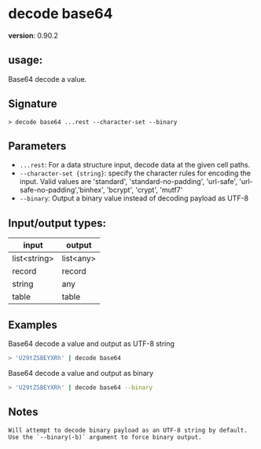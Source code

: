 # decode base64

**version**: 0.90.2

## **usage**:

Base64 decode a value.

## Signature

`> decode base64 ...rest --character-set --binary`

## Parameters

- `...rest`: For a data structure input, decode data at the given cell paths.
- `--character-set {string}`: specify the character rules for encoding the input.
  Valid values are 'standard', 'standard-no-padding', 'url-safe', 'url-safe-no-padding','binhex', 'bcrypt', 'crypt', 'mutf7'
- `--binary`: Output a binary value instead of decoding payload as UTF-8

## Input/output types:

| input          | output      |
| -------------- | ----------- |
| list\<string\> | list\<any\> |
| record         | record      |
| string         | any         |
| table          | table       |

## Examples

Base64 decode a value and output as UTF-8 string

```bash
> 'U29tZSBEYXRh' | decode base64
```

Base64 decode a value and output as binary

```bash
> 'U29tZSBEYXRh' | decode base64 --binary
```

## Notes

```text
Will attempt to decode binary payload as an UTF-8 string by default. Use the `--binary(-b)` argument to force binary output.
```
